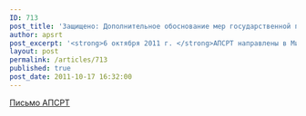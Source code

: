 ```yaml
---
ID: 713
post_title: 'Защищено: Дополнительное обоснование мер государственной поддержки речного транспорта'
author: apsrt
post_excerpt: '<strong>6 октября 2011 г. </strong>АПСРТ направлены в Минтранс России дополнительные обоснования мер государственной поддержки речного транспорта в части субсидирования процентов по кредитам на межнавигационный разрыв.'
layout: post
permalink: /articles/713
published: true
post_date: 2011-10-17 16:32:00
---
```

[Письмо АПСРТ][1]

 [1]: http://www.apsrt.ru/docs/2-02-238.doc